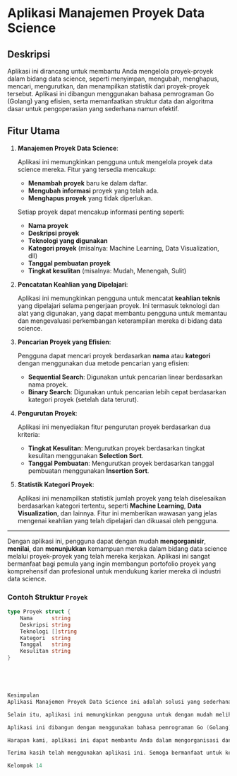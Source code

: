 # Aplikasi Manajemen Proyek Data Science

## Deskripsi

Aplikasi ini dirancang untuk membantu Anda mengelola proyek-proyek dalam bidang data science, seperti menyimpan, mengubah, menghapus, mencari, mengurutkan, dan menampilkan statistik dari proyek-proyek tersebut. Aplikasi ini dibangun menggunakan bahasa pemrograman Go (Golang) yang efisien, serta memanfaatkan struktur data dan algoritma dasar untuk pengoperasian yang sederhana namun efektif.

## Fitur Utama

1. **Manajemen Proyek Data Science**:
   
   Aplikasi ini memungkinkan pengguna untuk mengelola proyek data science mereka. Fitur yang tersedia mencakup:
   
   - **Menambah proyek** baru ke dalam daftar.
   - **Mengubah informasi** proyek yang telah ada.
   - **Menghapus proyek** yang tidak diperlukan.
   
   Setiap proyek dapat mencakup informasi penting seperti:
   - **Nama proyek**
   - **Deskripsi proyek**
   - **Teknologi yang digunakan**
   - **Kategori proyek** (misalnya: Machine Learning, Data Visualization, dll)
   - **Tanggal pembuatan proyek**
   - **Tingkat kesulitan** (misalnya: Mudah, Menengah, Sulit)

2. **Pencatatan Keahlian yang Dipelajari**:

   Aplikasi ini memungkinkan pengguna untuk mencatat **keahlian teknis** yang dipelajari selama pengerjaan proyek. Ini termasuk teknologi dan alat yang digunakan, yang dapat membantu pengguna untuk memantau dan mengevaluasi perkembangan keterampilan mereka di bidang data science.

3. **Pencarian Proyek yang Efisien**:

   Pengguna dapat mencari proyek berdasarkan **nama** atau **kategori** dengan menggunakan dua metode pencarian yang efisien:
   
   - **Sequential Search**: Digunakan untuk pencarian linear berdasarkan nama proyek.
   - **Binary Search**: Digunakan untuk pencarian lebih cepat berdasarkan kategori proyek (setelah data terurut).

4. **Pengurutan Proyek**:

   Aplikasi ini menyediakan fitur pengurutan proyek berdasarkan dua kriteria:
   
   - **Tingkat Kesulitan**: Mengurutkan proyek berdasarkan tingkat kesulitan menggunakan **Selection Sort**.
   - **Tanggal Pembuatan**: Mengurutkan proyek berdasarkan tanggal pembuatan menggunakan **Insertion Sort**.

5. **Statistik Kategori Proyek**:

   Aplikasi ini menampilkan statistik jumlah proyek yang telah diselesaikan berdasarkan kategori tertentu, seperti **Machine Learning**, **Data Visualization**, dan lainnya. Fitur ini memberikan wawasan yang jelas mengenai keahlian yang telah dipelajari dan dikuasai oleh pengguna.

---

Dengan aplikasi ini, pengguna dapat dengan mudah **mengorganisir**, **menilai**, dan **menunjukkan** kemampuan mereka dalam bidang data science melalui proyek-proyek yang telah mereka kerjakan. Aplikasi ini sangat bermanfaat bagi pemula yang ingin membangun portofolio proyek yang komprehensif dan profesional untuk mendukung karier mereka di industri data science.

### Contoh Struktur `Proyek`

```go
type Proyek struct {
    Nama      string
    Deskripsi string
    Teknologi []string
    Kategori  string
    Tanggal   string
    Kesulitan string
}





Kesimpulan
Aplikasi Manajemen Proyek Data Science ini adalah solusi yang sederhana namun sangat efektif untuk mengelola berbagai proyek dalam bidang data science. Dengan berbagai fitur seperti menambah, mengubah, menghapus, mencari, dan mengurutkan proyek, aplikasi ini memberikan fleksibilitas dalam mengelola portofolio proyek Anda dengan cara yang terstruktur.

Selain itu, aplikasi ini memungkinkan pengguna untuk dengan mudah melihat statistik berdasarkan kategori proyek yang ada, memberikan wawasan lebih mendalam mengenai distribusi proyek berdasarkan kategori tertentu. Dengan menggunakan algoritma dasar seperti Selection Sort, Insertion Sort, dan Binary Search, aplikasi ini tetap efisien meskipun menangani dataset yang relatif kecil hingga menengah.

Aplikasi ini dibangun dengan menggunakan bahasa pemrograman Go (Golang), yang terkenal dengan kinerja tinggi dan kemudahan penggunaannya. Meskipun aplikasi ini berbasis teks, antarmukanya sangat intuitif dan mudah digunakan, menjadikannya pilihan yang baik bagi mereka yang ingin memulai dengan alat yang sederhana dan efektif untuk mengelola proyek.

Harapan kami, aplikasi ini dapat membantu Anda dalam mengorganisasi dan mengelola proyek-proyek data science dengan lebih mudah dan terstruktur. Kami juga terbuka untuk kontribusi dari komunitas pengembang guna terus meningkatkan aplikasi ini.

Terima kasih telah menggunakan aplikasi ini. Semoga bermanfaat untuk kebutuhan manajemen proyek Anda!

Kelompok 14
